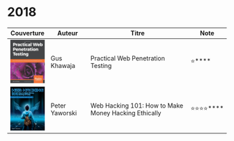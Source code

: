 # 2018

|                  Couverture                 | Auteur         | Titre                                                | Note                         |
| :-----------------------------------------: | -------------- | ---------------------------------------------------- | ---------------------------- |
| ![](<../../.gitbook/assets/image (16).png>) | Gus Khawaja    | Practical Web Penetration Testing                    | :star:****                   |
|     ![](../../.gitbook/assets/image.png)    | Peter Yaworski | Web Hacking 101: How to Make Money Hacking Ethically | :star::star::star::star:**** |
